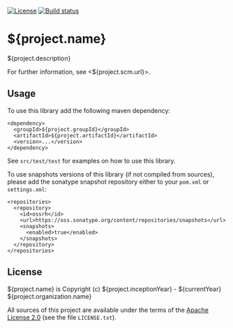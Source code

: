 [![License](https://img.shields.io/badge/License-Apache%202.0-blue.svg)](https://opensource.org/licenses/Apache-2.0)
[![Build status](https://ci.appveyor.com/api/projects/status/9456b7873va4nli7?svg=true)](https://ci.appveyor.com/project/ykazakov/puli)

# ${project.name}

${project.description}

For further information, see <${project.scm.url}>. 

## Usage

To use this library add the following maven dependency:
```
<dependency>
  <groupId>${project.groupId}</groupId>
  <artifactId>${project.artifactId}</artifactId>
  <version>...</version>
</dependency>
```
See `src/test/test` for examples on how to use this library.

To use snapshots versions of this library (if not compiled from sources), please add
the sonatype snapshot repository either to your `pom.xml` or `settings.xml`:
```
<repositories>
  <repository>
    <id>ossrh</id>
    <url>https://oss.sonatype.org/content/repositories/snapshots</url>
    <snapshots>
      <enabled>true</enabled>
    </snapshots>
  </repository>
</repositories>
```

## License

${project.name} is Copyright (c) ${project.inceptionYear} - ${currentYear} ${project.organization.name}

All sources of this project are available under the terms of the 
[Apache License 2.0](http://www.apache.org/licenses/LICENSE-2.0)
(see the file `LICENSE.txt`).